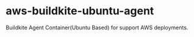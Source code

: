 # aws-buildkite-ubuntu-agent
Buildkite Agent Container(Ubuntu Based) for support AWS deployments.  
